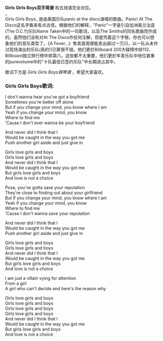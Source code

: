 

**Girls Girls Boys双手简谱** 和五线谱完全对应。  
_  
Girls Girls Boys_ 是由美国乐队panic at the disco演唱的歌曲。Panic! At The
Disco这名字看来有点古怪。根据他们的解释，"Panic"一字是引自加洲奥兰治县(The O.C.!!)乐队Name Taken中的一句歌词，以及The
Smiths的同名歌曲而作成的。虽然他们没有对At The Disco作任何注解，但是凭着这个字根，你也可以想象他们的音乐类型了。《A
Fever...》售卖首周便能卖出超过一万只，以一队从未作过现场演出的乐队(真的!)已算很不错。他们更於Billboard
200大碟榜中排112、Billboard独立排行榜中排第六。这些都不太重要，他们更於年青乐队中地位甚重的purevolume中的"十队最佳已签约乐队"中长期进占其中。  
  
歌词下方是 _Girls Girls Boys钢琴谱_ ，希望大家喜欢。

### Girls Girls Boys歌词:

I don't wanna hear you've got a boyfriend  
Sometimes you're better off alone  
But if you change your mind, you know where I am  
Yeah if you change your mind, you know  
Where to find me  
'Cause I don't ever wanna be your boyfriend

And never did I think that I  
Would be caught in the way you got me  
Push another girl aside and just give in

Girls love girls and boys  
Girls love girls and boys  
And never did I think that I  
Would be caught in the way you got me  
But girls love girls and boys  
And love is not a choice

Pose, you've gotta save your reputation  
They're close to finding out about your girlfriend  
But if you change your mind, you know where I am  
Yeah if you change your mind, you know  
Where to find me  
'Cause I don't wanna save your reputation

And never did I think that I  
Would be caught in the way you got me  
Push another girl aside and just give in

Girls love girls and boys  
Girls love girls and boys  
And never did I think that I  
Would be caught in the way you got me  
But girls love girls and boys  
And love is not a choice

I am just a villain vying for attention  
From a girl  
A girl who can't decide and here's the reason why

Girls love girls and boys  
Girls love girls and boys  
Girls love girls and boys  
Girls love girls and boys  
And never did I think that I  
Would be caught in the way you got me  
But girls love girls and boys  
And love is not a choice


